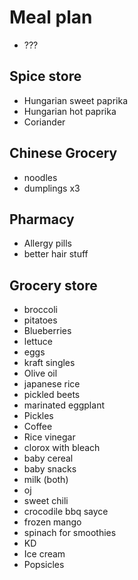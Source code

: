 # Meal plan

- ???

## Spice store

- Hungarian sweet paprika
- Hungarian hot paprika
- Coriander

## Chinese Grocery

- noodles
- dumplings x3

## Pharmacy

- Allergy pills
- better hair stuff

## Grocery store

- broccoli
- pitatoes
- Blueberries
- lettuce
- eggs
- kraft singles
- Olive oil
- japanese rice
- pickled beets
- marinated eggplant
- Pickles
- Coffee
- Rice vinegar
- clorox with bleach
- baby cereal
- baby snacks
- milk (both)
- oj
- sweet chili
- crocodile bbq sayce
- frozen mango
- spinach for smoothies
- KD
- Ice cream
- Popsicles
